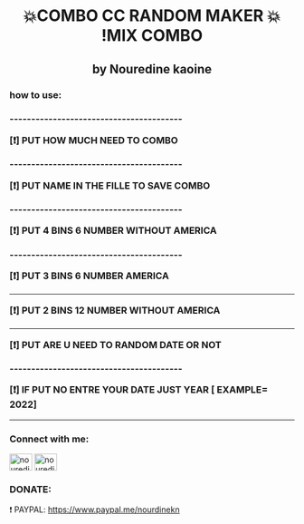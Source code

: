 
<h1 align="center"> 💥COMBO CC RANDOM MAKER 💥 !MIX COMBO </h1>
<h2 align="center"> by Nouredine kaoine</h2>



<h3 >
how to use:
<h3>

-------------‐--------‐-----------------

[❗️] PUT HOW MUCH NEED TO COMBO

-------------‐--------‐-----------------

[❗️] PUT NAME IN THE FILLE TO SAVE COMBO

-------------‐--------‐-----------------

[❗️] PUT  4 BINS 6 NUMBER  WITHOUT  AMERICA 

-------------‐--------‐-----------------

[❗️] PUT  3 BINS 6 NUMBER   AMERICA

------------------------------------------

[❗️] PUT  2 BINS 12 NUMBER  WITHOUT  AMERICA

----------------------------

[❗️] PUT  ARE U NEED TO RANDOM DATE  OR NOT

-------------‐--------‐-----------------

[❗️] IF PUT NO  ENTRE YOUR DATE
JUST  YEAR [ EXAMPLE= 2022]

----------------------------





  
<h3 align="left">Connect with me:</h3>
<p align="left">
<a href="https://instagram.com/nouredinekn" target="blank"><img align="center" src="https://raw.githubusercontent.com/rahuldkjain/github-profile-readme-generator/master/src/images/icons/Social/instagram.svg" alt="nouredinekn" height="30" width="40" /></a>
 <a href="https://t.me/n2k4n" target="blank"><img align="center" src="https://upload.wikimedia.org/wikipedia/commons/8/83/Telegram_2019_Logo.svg" alt="nouredinekn" height="30" width="40" /></a>
</p>
  <h3> DONATE: </h3>

❗️ PAYPAL:
https://www.paypal.me/nourdinekn


